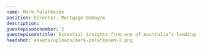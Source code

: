 ```yaml
---
name: Mark Polatkesen
position: Director, Mortgage Domayne 
description: 
guestepisodenumber: 2
guestepisodetitle: Essential insights from one of Australia’s leading finance brokers
headshot: assets/uploads/mark-polatkesen-2.png
---
```

